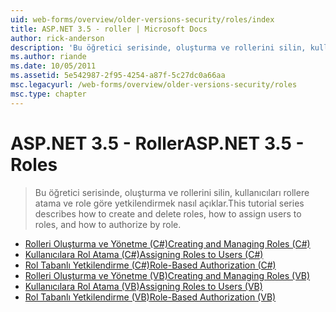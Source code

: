 ```yaml
---
uid: web-forms/overview/older-versions-security/roles/index
title: ASP.NET 3.5 - roller | Microsoft Docs
author: rick-anderson
description: 'Bu öğretici serisinde, oluşturma ve rollerini silin, kullanıcıları rollere atama ve role göre yetkilendirmek nasıl açıklar.'
ms.author: riande
ms.date: 10/05/2011
ms.assetid: 5e542987-2f95-4254-a87f-5c27dc0a66aa
msc.legacyurl: /web-forms/overview/older-versions-security/roles
msc.type: chapter
---
```

<a name="aspnet-35---roles"></a><span data-ttu-id="d730d-103">ASP.NET 3.5 - Roller</span><span class="sxs-lookup"><span data-stu-id="d730d-103">ASP.NET 3.5 - Roles</span></span>
====================
> <span data-ttu-id="d730d-104">Bu öğretici serisinde, oluşturma ve rollerini silin, kullanıcıları rollere atama ve role göre yetkilendirmek nasıl açıklar.</span><span class="sxs-lookup"><span data-stu-id="d730d-104">This tutorial series describes how to create and delete roles, how to assign users to roles, and how to authorize by role.</span></span>


- [<span data-ttu-id="d730d-105">Rolleri Oluşturma ve Yönetme (C#)</span><span class="sxs-lookup"><span data-stu-id="d730d-105">Creating and Managing Roles (C#)</span></span>](creating-and-managing-roles-cs.md)
- [<span data-ttu-id="d730d-106">Kullanıcılara Rol Atama (C#)</span><span class="sxs-lookup"><span data-stu-id="d730d-106">Assigning Roles to Users (C#)</span></span>](assigning-roles-to-users-cs.md)
- [<span data-ttu-id="d730d-107">Rol Tabanlı Yetkilendirme (C#)</span><span class="sxs-lookup"><span data-stu-id="d730d-107">Role-Based Authorization (C#)</span></span>](role-based-authorization-cs.md)
- [<span data-ttu-id="d730d-108">Rolleri Oluşturma ve Yönetme (VB)</span><span class="sxs-lookup"><span data-stu-id="d730d-108">Creating and Managing Roles (VB)</span></span>](creating-and-managing-roles-vb.md)
- [<span data-ttu-id="d730d-109">Kullanıcılara Rol Atama (VB)</span><span class="sxs-lookup"><span data-stu-id="d730d-109">Assigning Roles to Users (VB)</span></span>](assigning-roles-to-users-vb.md)
- [<span data-ttu-id="d730d-110">Rol Tabanlı Yetkilendirme (VB)</span><span class="sxs-lookup"><span data-stu-id="d730d-110">Role-Based Authorization (VB)</span></span>](role-based-authorization-vb.md)

